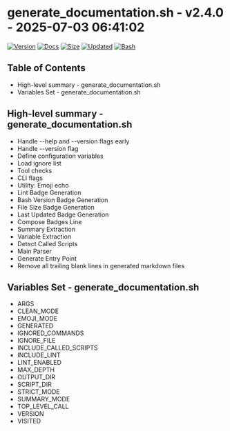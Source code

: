 # generate_documentation.sh - v2.4.0 - 2025-07-03 06:41:02

[![Version](https://img.shields.io/badge/version-2.4.0-purple.svg)](./generate_documentation.sh)
[![Docs](https://img.shields.io/badge/docs-generated-orange.svg)](./docs/generate_documentation.md)
[![Size](https://img.shields.io/badge/size-9.6K-yellow)](./generate_documentation.sh)
[![Updated](https://img.shields.io/badge/updated-2025--07--03-blue)](./generate_documentation.sh)
[![Bash](https://img.shields.io/badge/bash-5--2--21-red)](https://www.gnu.org/software/bash/)

## Table of Contents
- High-level summary - generate_documentation.sh
- Variables Set - generate_documentation.sh

## High-level summary - generate_documentation.sh
- Handle --help and --version flags early
- Handle --version flag
- Define configuration variables
- Load ignore list
- Tool checks
- CLI flags
- Utility: Emoji echo
- Lint Badge Generation
- Bash Version Badge Generation
- File Size Badge Generation
- Last Updated Badge Generation
- Compose Badges Line
- Summary Extraction
- Variable Extraction
- Detect Called Scripts
- Main Parser
- Generate Entry Point
- Remove all trailing blank lines in generated markdown files

## Variables Set - generate_documentation.sh
- ARGS
- CLEAN_MODE
- EMOJI_MODE
- GENERATED
- IGNORED_COMMANDS
- IGNORE_FILE
- INCLUDE_CALLED_SCRIPTS
- INCLUDE_LINT
- LINT_ENABLED
- MAX_DEPTH
- OUTPUT_DIR
- SCRIPT_DIR
- STRICT_MODE
- SUMMARY_MODE
- TOP_LEVEL_CALL
- VERSION
- VISITED
